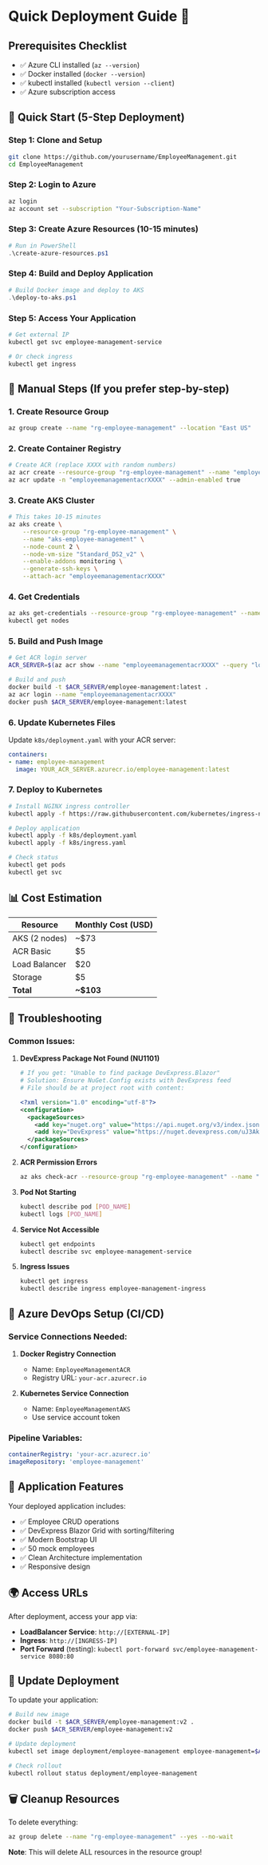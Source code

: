 # Quick Deployment Guide 🚀

## Prerequisites Checklist
- ✅ Azure CLI installed (`az --version`)
- ✅ Docker installed (`docker --version`)  
- ✅ kubectl installed (`kubectl version --client`)
- ✅ Azure subscription access

## 🎯 Quick Start (5-Step Deployment)

### Step 1: Clone and Setup
```bash
git clone https://github.com/yourusername/EmployeeManagement.git
cd EmployeeManagement
```

### Step 2: Login to Azure
```bash
az login
az account set --subscription "Your-Subscription-Name"
```

### Step 3: Create Azure Resources (10-15 minutes)
```powershell
# Run in PowerShell
.\create-azure-resources.ps1
```

### Step 4: Build and Deploy Application
```powershell
# Build Docker image and deploy to AKS
.\deploy-to-aks.ps1
```

### Step 5: Access Your Application
```bash
# Get external IP
kubectl get svc employee-management-service

# Or check ingress
kubectl get ingress
```

## 🎯 Manual Steps (If you prefer step-by-step)

### 1. Create Resource Group
```bash
az group create --name "rg-employee-management" --location "East US"
```

### 2. Create Container Registry
```bash
# Create ACR (replace XXXX with random numbers)
az acr create --resource-group "rg-employee-management" --name "employeemanagementacrXXXX" --sku Basic
az acr update -n "employeemanagementacrXXXX" --admin-enabled true
```

### 3. Create AKS Cluster
```bash
# This takes 10-15 minutes
az aks create \
    --resource-group "rg-employee-management" \
    --name "aks-employee-management" \
    --node-count 2 \
    --node-vm-size "Standard_DS2_v2" \
    --enable-addons monitoring \
    --generate-ssh-keys \
    --attach-acr "employeemanagementacrXXXX"
```

### 4. Get Credentials
```bash
az aks get-credentials --resource-group "rg-employee-management" --name "aks-employee-management"
kubectl get nodes
```

### 5. Build and Push Image
```bash
# Get ACR login server
ACR_SERVER=$(az acr show --name "employeemanagementacrXXXX" --query "loginServer" -o tsv)

# Build and push
docker build -t $ACR_SERVER/employee-management:latest .
az acr login --name "employeemanagementacrXXXX"
docker push $ACR_SERVER/employee-management:latest
```

### 6. Update Kubernetes Files
Update `k8s/deployment.yaml` with your ACR server:
```yaml
containers:
- name: employee-management
  image: YOUR_ACR_SERVER.azurecr.io/employee-management:latest
```

### 7. Deploy to Kubernetes
```bash
# Install NGINX ingress controller
kubectl apply -f https://raw.githubusercontent.com/kubernetes/ingress-nginx/controller-v1.8.2/deploy/static/provider/cloud/deploy.yaml

# Deploy application
kubectl apply -f k8s/deployment.yaml
kubectl apply -f k8s/ingress.yaml

# Check status
kubectl get pods
kubectl get svc
```

## 📊 Cost Estimation

| Resource | Monthly Cost (USD) |
|----------|-------------------|
| AKS (2 nodes) | ~$73 |
| ACR Basic | $5 |
| Load Balancer | $20 |
| Storage | $5 |
| **Total** | **~$103** |

## 🔧 Troubleshooting

### Common Issues:

1. **DevExpress Package Not Found (NU1101)**
   ```bash
   # If you get: "Unable to find package DevExpress.Blazor"
   # Solution: Ensure NuGet.Config exists with DevExpress feed
   # File should be at project root with content:
   ```
   ```xml
   <?xml version="1.0" encoding="utf-8"?>
   <configuration>
     <packageSources>
       <add key="nuget.org" value="https://api.nuget.org/v3/index.json" protocolVersion="3" />
       <add key="DevExpress" value="https://nuget.devexpress.com/uJ3AkIcE85caGHTUScqihvRJeUjxPT1pEr48PFYcrmn8BSpOFl/api/v3/index.json" />
     </packageSources>
   </configuration>
   ```

2. **ACR Permission Errors**
   ```bash
   az aks check-acr --resource-group "rg-employee-management" --name "aks-employee-management" --acr "employeemanagementacrXXXX"
   ```

2. **Pod Not Starting**
   ```bash
   kubectl describe pod [POD_NAME]
   kubectl logs [POD_NAME]
   ```

3. **Service Not Accessible**
   ```bash
   kubectl get endpoints
   kubectl describe svc employee-management-service
   ```

4. **Ingress Issues**
   ```bash
   kubectl get ingress
   kubectl describe ingress employee-management-ingress
   ```

## 🎯 Azure DevOps Setup (CI/CD)

### Service Connections Needed:
1. **Docker Registry Connection**
   - Name: `EmployeeManagementACR`
   - Registry URL: `your-acr.azurecr.io`

2. **Kubernetes Service Connection**
   - Name: `EmployeeManagementAKS` 
   - Use service account token

### Pipeline Variables:
```yaml
containerRegistry: 'your-acr.azurecr.io'
imageRepository: 'employee-management'
```

## 📱 Application Features

Your deployed application includes:
- ✅ Employee CRUD operations
- ✅ DevExpress Blazor Grid with sorting/filtering  
- ✅ Modern Bootstrap UI
- ✅ 50 mock employees
- ✅ Clean Architecture implementation
- ✅ Responsive design

## 🌍 Access URLs

After deployment, access your app via:
- **LoadBalancer Service**: `http://[EXTERNAL-IP]`
- **Ingress**: `http://[INGRESS-IP]` 
- **Port Forward** (testing): `kubectl port-forward svc/employee-management-service 8080:80`

## 🔄 Update Deployment

To update your application:
```bash
# Build new image
docker build -t $ACR_SERVER/employee-management:v2 .
docker push $ACR_SERVER/employee-management:v2

# Update deployment
kubectl set image deployment/employee-management employee-management=$ACR_SERVER/employee-management:v2

# Check rollout
kubectl rollout status deployment/employee-management
```

## 🗑️ Cleanup Resources

To delete everything:
```bash
az group delete --name "rg-employee-management" --yes --no-wait
```

**Note**: This will delete ALL resources in the resource group!
